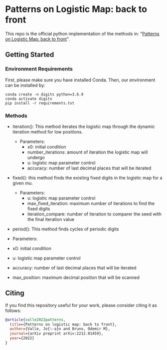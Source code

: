 # Patterns on Logistic Map: back to front

This repo is the official python implementation of the methods in: "[Patterns on Logistic Map: back to front](https://arxiv.org/abs/2212.01459)". 

## Getting Started
### Environment Requirements

First, please make sure you have installed Conda. Then, our environment can be installed by:
```
conda create -n digits python=3.6.9
conda activate digits
pip install -r requirements.txt
```

### Methods

- iteration(): This method iterates the logistic map through the dynamic iteration method for low positions.
  - Parameters: 
    - x0: initial condition
    - number_iterations: amount of iteration the logistic map will undergo
    - u: logistic map parameter control
    - accuracy: number of last decimal places that will be iterated
    
- fixed(): this method finds the existing fixed digits in the logistic map for a given mu.
  - Parameters:
    - u: logistic map parameter control
    - max_fixed_iteration: maximum number of iterations to find the fixed digits
    - iteration_compare: number of iteration to comparer the seed with the final iteration value
    
- period(): This method finds cycles of periodic digits
 - Parameters:
  - x0: initial condition
  - u: logistic map parameter control
  - accuracy: number of last decimal places that will be iterated
  - max_position: maximum decimal position that will be scanned

## Citing

If you find this repository useful for your work, please consider citing it as follows:

```bibtex
@article{valle2022patterns,
  title={Patterns on logistic map: back to front},
  author={Valle, Jo{\~a}o and Bruno, Odemir M},
  journal={arXiv preprint arXiv:2212.01459},
  year={2022}
}
```
